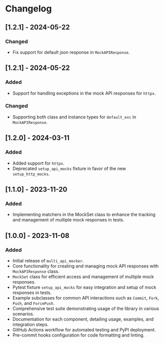 # Changelog

## [1.2.1] - 2024-05-22

### Changed
- Fix support for default json response in `MockAPIResponse`.

## [1.2.1] - 2024-05-22

### Added
- Support for handling exceptions in the mock API responses for `httpx`.

### Changed
- Supporting both class and instance types for `default_exc` in `MockAPIResponse`.

## [1.2.0] - 2024-03-11

### Added
- Added support for `httpx`.
- Deprecated `setup_api_mocks` fixture in favor of the new `setup_http_mocks`.

## [1.1.0] - 2023-11-20

### Added
- Implementing matchers in the MockSet class to enhance the tracking and management of multiple mock responses in tests.


## [1.0.0] - 2023-11-08

### Added
- Initial release of `multi_api_mocker`.
- Core functionality for creating and managing mock API responses with `MockAPIResponse` class.
- `MockSet` class for efficient access and management of multiple mock responses.
- Pytest fixture `setup_api_mocks` for easy integration and setup of mock responses in tests.
- Example subclasses for common API interactions such as `Commit`, `Fork`, `Push`, and `ForcePush`.
- Comprehensive test suite demonstrating usage of the library in various scenarios.
- Documentation for each component, detailing usage, examples, and integration steps.
- GitHub Actions workflow for automated testing and PyPI deployment.
- Pre-commit hooks configuration for code formatting and linting.
